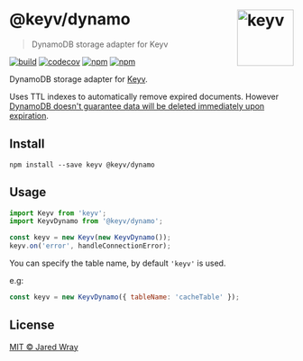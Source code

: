 # @keyv/dynamo [<img width="100" align="right" src="https://jaredwray.com/images/keyv-symbol.svg" alt="keyv">](https://github.com/jaredwra/keyv)

> DynamoDB storage adapter for Keyv

[![build](https://github.com/jaredwray/keyv/actions/workflows/tests.yaml/badge.svg)](https://github.com/jaredwray/keyv/actions/workflows/tests.yaml)
[![codecov](https://codecov.io/gh/jaredwray/keyv/branch/main/graph/badge.svg?token=bRzR3RyOXZ)](https://codecov.io/gh/jaredwray/keyv)
[![npm](https://img.shields.io/npm/v/@keyv/dynamo.svg)](https://www.npmjs.com/package/@keyv/dynamo)
[![npm](https://img.shields.io/npm/dm/@keyv/dynamo)](https://npmjs.com/package/@keyv/dynamo)

DynamoDB storage adapter for [Keyv](https://github.com/jaredwray/keyv).

Uses TTL indexes to automatically remove expired documents. However [DynamoDB doesn't guarantee data will be deleted immediately upon expiration](https://docs.aws.amazon.com/amazondynamodb/latest/developerguide/TTL.html).

## Install

```shell
npm install --save keyv @keyv/dynamo
```

## Usage

```js
import Keyv from 'keyv';
import KeyvDynamo from '@keyv/dynamo';

const keyv = new Keyv(new KeyvDynamo());
keyv.on('error', handleConnectionError);
```

You can specify the table name, by default `'keyv'` is used.

e.g:

```js
const keyv = new KeyvDynamo({ tableName: 'cacheTable' });
```

## License

[MIT © Jared Wray](LISCENCE)
